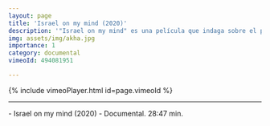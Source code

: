 ```yaml
---
layout: page
title: 'Israel on my mind (2020)'
description: '"Israel on my mind" es una película que indaga sobre el pasado, el presente y el futuro de Israel. Un territorio sumido en guerra desde hace más de setenta años, y en medio de una coyuntura local muy compleja. Dos ciudadanos israelíes nos relatan su anclaje en esta tierra de ardiente intensidad e iluminaciones desbastadoras'
img: assets/img/akha.jpg
importance: 1
category: documental
vimeoId: 494081951

---
```


{% include vimeoPlayer.html id=page.vimeoId %}

<hr />
- Israel on my mind (2020)
- Documental. 28:47 min.
